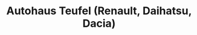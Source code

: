 ---
title: "Autohaus Teufel (Renault, Daihatsu, Dacia)"
url: /ahlen/autohaus-teufel-renault-daihatsu-dacia/
shop: Autohaus
---